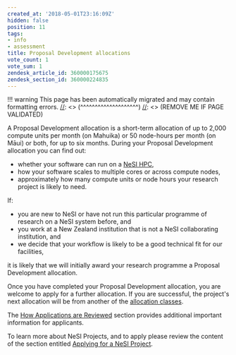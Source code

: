 ```yaml
---
created_at: '2018-05-01T23:16:09Z'
hidden: false
position: 11
tags:
- info
- assessment
title: Proposal Development allocations
vote_count: 1
vote_sum: 1
zendesk_article_id: 360000175675
zendesk_section_id: 360000224835
---
```




[//]: <> (REMOVE ME IF PAGE VALIDATED)
[//]: <> (vvvvvvvvvvvvvvvvvvvv)
!!! warning
    This page has been automatically migrated and may contain formatting errors.
[//]: <> (^^^^^^^^^^^^^^^^^^^^)
[//]: <> (REMOVE ME IF PAGE VALIDATED)

A Proposal Development allocation is a short-term allocation of up to
2,000 compute units per month (on Mahuika) or 50 node-hours per month
(on Māui) or both, for up to six months. During your Proposal
Development allocation you can find out:

-   whether your software can run on a [NeSI
    HPC](https://support.nesi.org.nz/hc/articles/360000175735),
-   how your software scales to multiple cores or across compute nodes,
-   approximately how many compute units or node hours your research
    project is likely to need.

If:

-   you are new to NeSI or have not run this particular programme of
    research on a NeSI system before, and
-   you work at a New Zealand institution that is not a NeSI
    collaborating institution, and
-   we decide that your workflow is likely to be a good technical fit
    for our facilities,

it is likely that we will initially award your research programme a
Proposal Development allocation.

Once you have completed your Proposal Development allocation, you are
welcome to apply for a further allocation. If you are successful, the
project's next allocation will be from another of the [allocation
classes](https://support.nesi.org.nz/hc/en-gb/articles/360000925176).

The [How Applications are
Reviewed](https://support.nesi.org.nz/hc/articles/360000202136) section
provides additional important information for applicants.

To learn more about NeSI Projects, and to apply please review the
content of the section entitled [Applying for a NeSI
Project](https://support.nesi.org.nz/hc/articles/360000174976).

 